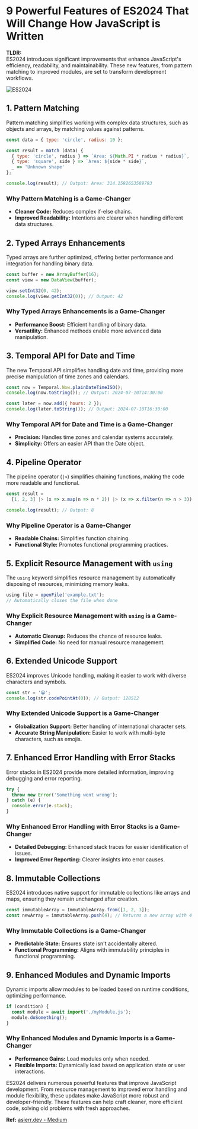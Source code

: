 # 9 Powerful Features of ES2024 That Will Change How JavaScript is Written

**TLDR:**  
ES2024 introduces significant improvements that enhance JavaScript's efficiency, readability, and maintainability. These new features, from pattern matching to improved modules, are set to transform development workflows.

![ES2024](https://miro.medium.com/v2/resize:fit:700/1*MNblR6MKDP04MuMU5zKSsg.jpeg)

## 1. Pattern Matching

Pattern matching simplifies working with complex data structures, such as objects and arrays, by matching values against patterns.

```javascript
const data = { type: 'circle', radius: 10 };

const result = match (data) {
  { type: 'circle', radius } => `Area: ${Math.PI * radius * radius}`,
  { type: 'square', side } => `Area: ${side * side}`,
  _ => 'Unknown shape'
};

console.log(result); // Output: Area: 314.1592653589793
```

### Why Pattern Matching is a Game-Changer

- **Cleaner Code:** Reduces complex if-else chains.
- **Improved Readability:** Intentions are clearer when handling different data structures.

## 2. Typed Arrays Enhancements

Typed arrays are further optimized, offering better performance and integration for handling binary data.

```javascript
const buffer = new ArrayBuffer(16);
const view = new DataView(buffer);

view.setInt32(0, 42);
console.log(view.getInt32(0)); // Output: 42
```

### Why Typed Arrays Enhancements is a Game-Changer

- **Performance Boost:** Efficient handling of binary data.
- **Versatility:** Enhanced methods enable more advanced data manipulation.

## 3. Temporal API for Date and Time

The new Temporal API simplifies handling date and time, providing more precise manipulation of time zones and calendars.

```javascript
const now = Temporal.Now.plainDateTimeISO();
console.log(now.toString()); // Output: 2024-07-10T14:30:00

const later = now.add({ hours: 2 });
console.log(later.toString()); // Output: 2024-07-10T16:30:00
```

### Why Temporal API for Date and Time is a Game-Changer

- **Precision:** Handles time zones and calendar systems accurately.
- **Simplicity:** Offers an easier API than the Date object.

## 4. Pipeline Operator

The pipeline operator (`|>`) simplifies chaining functions, making the code more readable and functional.

```javascript
const result =
  [1, 2, 3] |> (x => x.map(n => n * 2)) |> (x => x.filter(n => n > 3)) |> (x => x.reduce((sum, n) => sum + n, 0));

console.log(result); // Output: 8
```

### Why Pipeline Operator is a Game-Changer

- **Readable Chains:** Simplifies function chaining.
- **Functional Style:** Promotes functional programming practices.

## 5. Explicit Resource Management with `using`

The `using` keyword simplifies resource management by automatically disposing of resources, minimizing memory leaks.

```javascript
using file = openFile('example.txt');
// Automatically closes the file when done
```

### Why Explicit Resource Management with `using` is a Game-Changer

- **Automatic Cleanup:** Reduces the chance of resource leaks.
- **Simplified Code:** No need for manual resource management.

## 6. Extended Unicode Support

ES2024 improves Unicode handling, making it easier to work with diverse characters and symbols.

```javascript
const str = '😀';
console.log(str.codePointAt(0)); // Output: 128512
```

### Why Extended Unicode Support is a Game-Changer

- **Globalization Support:** Better handling of international character sets.
- **Accurate String Manipulation:** Easier to work with multi-byte characters, such as emojis.

## 7. Enhanced Error Handling with Error Stacks

Error stacks in ES2024 provide more detailed information, improving debugging and error reporting.

```javascript
try {
  throw new Error('Something went wrong');
} catch (e) {
  console.error(e.stack);
}
```

### Why Enhanced Error Handling with Error Stacks is a Game-Changer

- **Detailed Debugging:** Enhanced stack traces for easier identification of issues.
- **Improved Error Reporting:** Clearer insights into error causes.

## 8. Immutable Collections

ES2024 introduces native support for immutable collections like arrays and maps, ensuring they remain unchanged after creation.

```javascript
const immutableArray = ImmutableArray.from([1, 2, 3]);
const newArray = immutableArray.push(4); // Returns a new array with 4 added
```

### Why Immutable Collections is a Game-Changer

- **Predictable State:** Ensures state isn't accidentally altered.
- **Functional Programming:** Aligns with immutability principles in functional programming.

## 9. Enhanced Modules and Dynamic Imports

Dynamic imports allow modules to be loaded based on runtime conditions, optimizing performance.

```javascript
if (condition) {
  const module = await import('./myModule.js');
  module.doSomething();
}
```

### Why Enhanced Modules and Dynamic Imports is a Game-Changer

- **Performance Gains:** Load modules only when needed.
- **Flexible Imports:** Dynamically load based on application state or user interactions.

ES2024 delivers numerous powerful features that improve JavaScript development. From resource management to improved error handling and module flexibility, these updates make JavaScript more robust and developer-friendly. These features can help craft cleaner, more efficient code, solving old problems with fresh approaches.

**Ref:** [asierr.dev - Medium](https://medium.com/@asierr/9-powerful-features-of-es2024-that-will-change-how-you-write-javascript-daa9d8a58e36)
